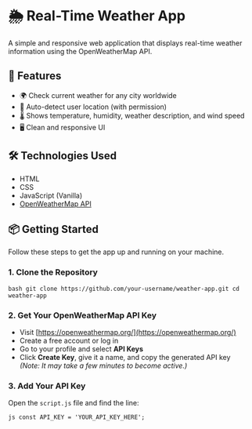 # 🌦️ Real-Time Weather App

A simple and responsive web application that displays real-time weather information using the OpenWeatherMap API.

## 🚀 Features

- 🌍 Check current weather for any city worldwide
- 📍 Auto-detect user location (with permission)
- 🌡️ Shows temperature, humidity, weather description, and wind speed
- 🖥️ Clean and responsive UI

## 🛠️ Technologies Used

- HTML
- CSS
- JavaScript (Vanilla)
- [OpenWeatherMap API](https://openweathermap.org/api)

## 📦 Getting Started

Follow these steps to get the app up and running on your machine.

### 1. Clone the Repository

``bash
git clone https://github.com/your-username/weather-app.git
cd weather-app``

### 2. Get Your OpenWeatherMap API Key

- Visit [https://openweathermap.org/](https://openweathermap.org/)
- Create a free account or log in
- Go to your profile and select **API Keys**
- Click **Create Key**, give it a name, and copy the generated API key  
  *(Note: It may take a few minutes to become active.)*

### 3. Add Your API Key

Open the `script.js` file and find the line:

``js
const API_KEY = 'YOUR_API_KEY_HERE';``
